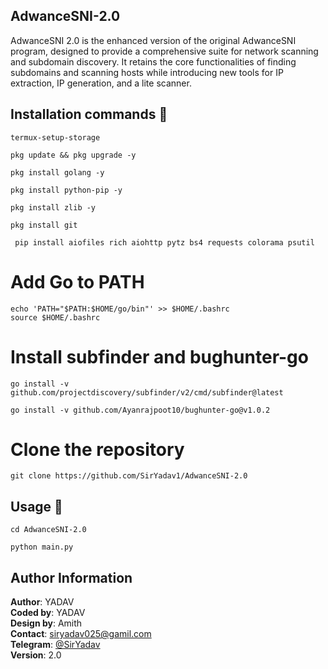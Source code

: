 ## AdwanceSNI-2.0
AdwanceSNI 2.0 is the enhanced version of the original AdwanceSNI program, designed to provide a comprehensive suite for network scanning and subdomain discovery. It retains the core functionalities of finding subdomains and scanning hosts while introducing new tools for IP extraction, IP generation, and a lite scanner.

## Installation commands 🔗
```shell
termux-setup-storage
```
 ```shell
pkg update && pkg upgrade -y
```
 ```shell
pkg install golang -y
```
```shell 
pkg install python-pip -y
```
 ```shell 
pkg install zlib -y
```

```shell
pkg install git
```
```shell
 pip install aiofiles rich aiohttp pytz bs4 requests colorama psutil
```

# Add Go to PATH

```shell
echo 'PATH="$PATH:$HOME/go/bin"' >> $HOME/.bashrc
source $HOME/.bashrc
```

# Install subfinder and bughunter-go

```shell 
go install -v github.com/projectdiscovery/subfinder/v2/cmd/subfinder@latest
```

```shell
go install -v github.com/Ayanrajpoot10/bughunter-go@v1.0.2
```

# Clone the repository

 ```shell 
git clone https://github.com/SirYadav1/AdwanceSNI-2.0
```

## Usage 📌
 
```shell
cd AdwanceSNI-2.0
```

```shell
python main.py
```

## Author Information

**Author**: YADAV  
**Coded by**: YADAV  
**Design by**: Amith<br>
**Contact**: siryadav025@gamil.com<br>
**Telegram**: [@SirYadav](https://t.me/SirYadav)  
**Version**: 2.0
